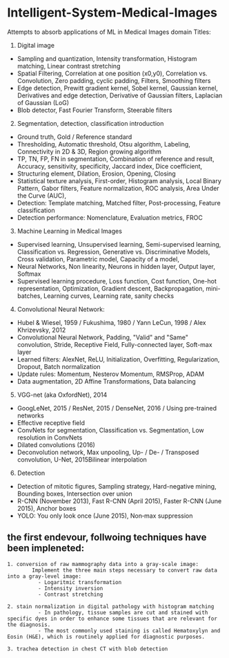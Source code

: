 
# Intelligent-System-Medical-Images
Attempts to absorb applications of ML in Medical Images domain 
Titles:
1. Digital image
  - Sampling and quantization, Intensity transformation, Histogram matching, Linear contrast stretching
  - Spatial Filtering, Correlation at one position (x0,y0), Correlation vs. Convolution, Zero padding, cyclic padding, Filters, Smoothing filters
  - Edge detection, Prewitt gradient kernel, Sobel kernel, Gaussian kernel, Derivatives and edge detection, Derivative of Gaussian filters, Laplacian of Gaussian (LoG)
  - Blob detector, Fast Fourier Transform, Steerable filters
2. Segmentation, detection, classification introduction
  - Ground truth, Gold / Reference standard
  - Thresholding, Automatic threshold, Otsu algorithm, Labeling, Connectivity in 2D & 3D, Region growing algorithm
  - TP, TN, FP, FN in segmentation, Combination of reference and result, Accuracy, sensitivity, specificity, Jaccard index, Dice coefficient, 
  - Structuring element, Dilation, Erosion, Opening, Closing
  - Statistical texture analysis, First-order, Histogram analysis, Local Binary Pattern, Gabor filters, Feature normalization, ROC analysis, Area Under the Curve (AUC), 
  - Detection: Template matching, Matched filter, Post-processing, Feature classification
  - Detection performance: Nomenclature, Evaluation metrics, FROC
3. Machine Learning in Medical Images
  - Supervised learning, Unsupervised learning, Semi-supervised learning, Classification vs. Regression, Generative vs. Discriminative Models, Cross validation, Parametric model, Capacity of a model, 
  - Neural Networks, Non linearity, Neurons in hidden layer, Output layer, Softmax
  - Supervised learning procedure, Loss function, Cost function, One-hot representation, Optimization, Gradient descent, Backpropagation, mini-batches, Learning curves, Learning rate, sanity checks
4. Convolutional Neural Network:
  - Hubel & Wiesel, 1959 / Fukushima, 1980 / Yann LeCun, 1998 / Alex Khrizevsky, 2012
  - Convolutional Neural Network, Padding, "Valid" and "Same" convolution, Stride, Receptive Field, Fully-connected layer, Soft-max layer
  - Learned filters: AlexNet, ReLU, Initialization, Overfitting, Regularization, Dropout, Batch normalization
  - Update rules: Momentum, Nesterov Momentum, RMSProp, ADAM
  - Data augmentation, 2D Affine Transformations, Data balancing
5. VGG-net (aka OxfordNet), 2014
  - GoogLeNet, 2015 / ResNet, 2015 / DenseNet, 2016 / Using pre-trained networks
  - Effective receptive field
  - ConvNets for segmentation, Classification vs. Segmentation, Low resolution in ConvNets
  - Dilated convolutions (2016)
  - Deconvolution network, Max unpooling, Up- / De- / Transposed convolution, U-Net, 2015Bilinear interpolation
6. Detection
  - Detection of mitotic figures, Sampling strategy, Hard-negative mining, Bounding boxes, Intersection over union
  - R-CNN (November 2013), Fast R-CNN (April 2015), Faster R-CNN (June 2015), Anchor boxes
  - YOLO: You only look once (June 2015), Non‐max suppression


## the first endevour, follwoing techniques have been impleneted:
    1. conversion of raw mammography data into a gray-scale image:
            Implement the three main steps necessary to convert raw data into a gray-level image:
              - Logaritmic transformation
              - Intensity inversion
              - Contrast stretching
              
    2. stain normalization in digital pathology with histogram matching
              - In pathology, tissue samples are cut and stained with specific dyes in order to enhance some tissues that are relevant for the diagnosis.
              - The most commonly used staining is called Hematoxylyn and Eosin (H&E), which is routinely applied for diagnostic purposes.
              
    3. trachea detection in chest CT with blob detection
              
